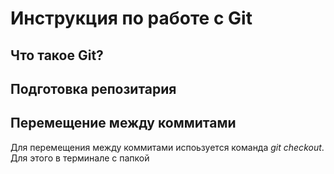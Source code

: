 # Инструкция по работе с Git

## Что такое Git?

## Подготовка репозитария

##

##

## Перемещение между коммитами
Для перемещения между коммитами испоьзуется команда *git checkout*. Для этого в терминале с папкой  

##
